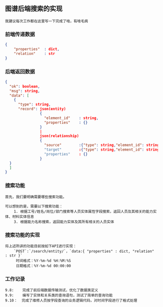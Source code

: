 ## 图谱后端搜索的实现

	我建议每次工作都在这里写一下完成了啥，有啥毛病

### 前端传递数据
```json
{
    "properties"  : dict,
    "relation"    : str
}
```

### 后端返回数据

```json
{
  "ok": boolean,
  "msg": string,
  "data": [
    {
      "type": string,
      "record": json(entity)
                {
                  "element_id"    : string,
                  "properties"    : {}
                }
                |
                json(relationship)
                {
                  "source"        :{"type": string,"element_id": string}
                  "target"        :{"type": string,"element_id": string}
                  "properties"    : {}
                }
  }
  ]
}
```

### 搜索功能

	首先，我们要明确需要哪些搜索功能。
    
	可以想到的是，需要以下搜索功能：
		1. 根据工号/姓名/岗位/部门搜索等人员实体属性字段搜索，返回人员及其相关的能力实体、材料实体信息
		3. 根据能力名称搜索，返回能力实体及其所有相关的人员实体
  

### 搜索功能的实现

	将上述所讲的功能目前按如下API进行实现：
        `POST`:`/search/entity/`，`data:{ "properties" : dict, "relation" : str }`
         时间格式：%Y-%m-%d %H:%M:%S 
         日期格式：%Y-%m-%d 00:00:00
        


### 工作记录

	9.8:	完成了前后端数据传输测试，优化了数据类定义
    9.9:    编写了实体和关系类的查询语句，测试了简单的查询功能
    9.10：  完成了维修人员按字段查询的业务逻辑代码，对时间字段进行了格式处理
